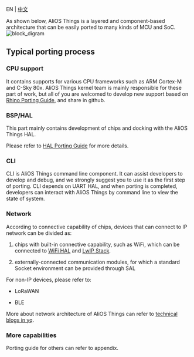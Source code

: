EN | [中文](AliOS-Things-Porting-Guide.zh)

As shown below, AliOS Things is a layered and component-based architecture that can be easily ported to many kinds of MCU and SoC.
![block_digram](https://img.alicdn.com/tfs/TB1fKQMihrI8KJjy0FpXXb5hVXa-2330-1292.png)


## Typical porting process
### CPU support
It contains supports for various CPU frameworks such as ARM Cortex-M and C-Sky 80x. AliOS Things kernel team is mainly responsible for these part of work, but all of you are welcomed to develop new support based on [Rhino Porting Guide](https://github.com/alibaba/AliOS-Things/wiki/AliOS-Things-Rhino-Porting-Guide), and share in github.

### BSP/HAL
This part mainly contains development of chips and docking with the AliOS Things HAL.

Please refer to [HAL Porting Guide](https://github.com/alibaba/AliOS-Things/wiki/AliOS-Things-HAL-Porting-Guide) for more details.

### CLI
CLI is AliOS Things command line component. It can assist developers to develop and debug, and we strongly suggest you to use it as the first step of porting.
CLI depends on UART HAL, and when porting is completed, developers can interact with AliOS Things by command line to view the state of system.

### Network
According to connective capability of chips, devices that can connect to IP network can be divided as:

1. chips with built-in connective capability, such as WiFi, which can be connected to [WiFi HAL](https://github.com/alibaba/AliOS-Things/wiki/AliOS-Things-WiFi-Porting-Guide) and [LwIP Stack](https://github.com/alibaba/AliOS-Things/wiki/AliOS-Things-LwIP-Porting-Guide).


2. externally-connected communication modules, for which a standard Socket environment can be provided through SAL



For non-IP devices, please refer to:

- LoRaWAN

- BLE


More about network architecture of AliOS Things can refer to [technical blogs in yq](https://yq.aliyun.com/articles/327862).

### More capabilities
Porting guide for others can refer to appendix.